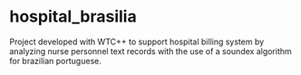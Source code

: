# hospital_brasilia
Project developed with WTC++ to support hospital billing system by analyzing nurse personnel text records with the use of a soundex algorithm for brazilian portuguese.
